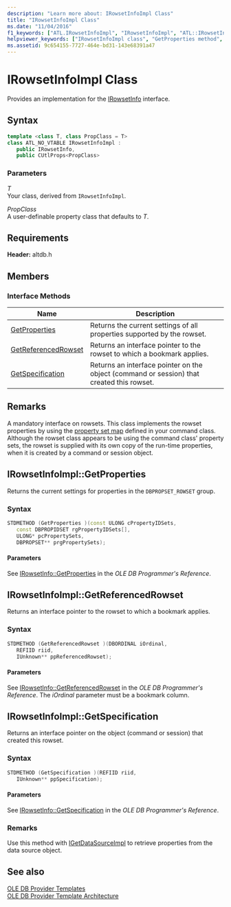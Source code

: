 ```yaml
---
description: "Learn more about: IRowsetInfoImpl Class"
title: "IRowsetInfoImpl Class"
ms.date: "11/04/2016"
f1_keywords: ["ATL.IRowsetInfoImpl", "IRowsetInfoImpl", "ATL::IRowsetInfoImpl", "ATL.IRowsetInfoImpl.GetProperties", "IRowsetInfoImpl.GetProperties", "ATL::IRowsetInfoImpl::GetProperties", "IRowsetInfoImpl::GetProperties", "ATL::IRowsetInfoImpl::GetReferencedRowset", "GetReferencedRowset", "ATL.IRowsetInfoImpl.GetReferencedRowset", "IRowsetInfoImpl.GetReferencedRowset", "IRowsetInfoImpl::GetReferencedRowset", "IRowsetInfoImpl::GetSpecification", "ATL.IRowsetInfoImpl.GetSpecification", "IRowsetInfoImpl.GetSpecification", "GetSpecification", "ATL::IRowsetInfoImpl::GetSpecification"]
helpviewer_keywords: ["IRowsetInfoImpl class", "GetProperties method", "GetReferencedRowset method", "GetSpecification method"]
ms.assetid: 9c654155-7727-464e-bd31-143e68391a47
---
```

# IRowsetInfoImpl Class

Provides an implementation for the [IRowsetInfo](/previous-versions/windows/desktop/ms724541(v=vs.85)) interface.

## Syntax

```cpp
template <class T, class PropClass = T>
class ATL_NO_VTABLE IRowsetInfoImpl :
   public IRowsetInfo,
   public CUtlProps<PropClass>
```

### Parameters

*T*<br/>
Your class, derived from `IRowsetInfoImpl`.

*PropClass*<br/>
A user-definable property class that defaults to *T*.

## Requirements

**Header:** altdb.h

## Members

### Interface Methods

| Name | Description |
|-|-|
|[GetProperties](#getproperties)|Returns the current settings of all properties supported by the rowset.|
|[GetReferencedRowset](#getreferencedrowset)|Returns an interface pointer to the rowset to which a bookmark applies.|
|[GetSpecification](#getspecification)|Returns an interface pointer on the object (command or session) that created this rowset.|

## Remarks

A mandatory interface on rowsets. This class implements the rowset properties by using the [property set map](./macros-for-ole-db-provider-templates.md#begin_propset_map) defined in your command class. Although the rowset class appears to be using the command class' property sets, the rowset is supplied with its own copy of the run-time properties, when it is created by a command or session object.

## <a name="getproperties"></a> IRowsetInfoImpl::GetProperties

Returns the current settings for properties in the `DBPROPSET_ROWSET` group.

### Syntax

```cpp
STDMETHOD (GetProperties )(const ULONG cPropertyIDSets,
   const DBPROPIDSET rgPropertyIDSets[],
   ULONG* pcPropertySets,
   DBPROPSET** prgPropertySets);
```

#### Parameters

See [IRowsetInfo::GetProperties](/previous-versions/windows/desktop/ms719611(v=vs.85)) in the *OLE DB Programmer's Reference*.

## <a name="getreferencedrowset"></a> IRowsetInfoImpl::GetReferencedRowset

Returns an interface pointer to the rowset to which a bookmark applies.

### Syntax

```cpp
STDMETHOD (GetReferencedRowset )(DBORDINAL iOrdinal,
   REFIID riid,
   IUnknown** ppReferencedRowset);
```

#### Parameters

See [IRowsetInfo::GetReferencedRowset](/previous-versions/windows/desktop/ms721145(v=vs.85)) in the *OLE DB Programmer's Reference*. The *iOrdinal* parameter must be a bookmark column.

## <a name="getspecification"></a> IRowsetInfoImpl::GetSpecification

Returns an interface pointer on the object (command or session) that created this rowset.

### Syntax

```cpp
STDMETHOD (GetSpecification )(REFIID riid,
   IUnknown** ppSpecification);
```

#### Parameters

See [IRowsetInfo::GetSpecification](/previous-versions/windows/desktop/ms716746(v=vs.85)) in the *OLE DB Programmer's Reference*.

### Remarks

Use this method with [IGetDataSourceImpl](../../data/oledb/igetdatasourceimpl-class.md) to retrieve properties from the data source object.

## See also

[OLE DB Provider Templates](../../data/oledb/ole-db-provider-templates-cpp.md)<br/>
[OLE DB Provider Template Architecture](../../data/oledb/ole-db-provider-template-architecture.md)
